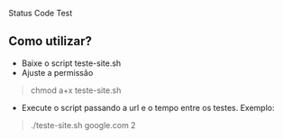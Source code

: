 Status Code Test

## Como utilizar?

- Baixe o script teste-site.sh
- Ajuste a permissão
> chmod a+x teste-site.sh
- Execute o script passando a url e o tempo entre os testes. Exemplo: 
> ./teste-site.sh google.com 2